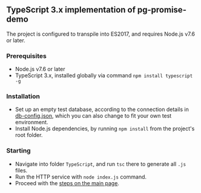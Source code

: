 ## TypeScript 3.x implementation of pg-promise-demo

The project is configured to transpile into ES2017, and requires Node.js v7.6 or later.

### Prerequisites

* Node.js v7.6 or later
* TypeScript 3.x, installed globally via command `npm install typescript -g`

### Installation

* Set up an empty test database, according to the connection details in [db-config.json](https://github.com/vitaly-t/pg-promise-demo/blob/master/db-config.json),
  which you can also change to fit your own test environment.
* Install Node.js dependencies, by running `npm install` from the project's root folder.

### Starting

* Navigate into folder `TypeScript`, and run `tsc` there to generate all `.js` files.
* Run the HTTP service with `node index.js` command.
* Proceed with the [steps on the main page].

[steps on the main page]:https://github.com/vitaly-t/pg-promise-demo
